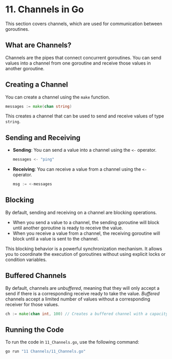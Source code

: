 
# 11. Channels in Go

This section covers channels, which are used for communication between goroutines.

## What are Channels?

Channels are the pipes that connect concurrent goroutines. You can send values into a channel from one goroutine and receive those values in another goroutine.

## Creating a Channel

You can create a channel using the `make` function.

```go
messages := make(chan string)
```

This creates a channel that can be used to send and receive values of type `string`.

## Sending and Receiving

- **Sending**: You can send a value into a channel using the `<-` operator.

  ```go
  messages <- "ping"
  ```

- **Receiving**: You can receive a value from a channel using the `<-` operator.

  ```go
  msg := <-messages
  ```

## Blocking

By default, sending and receiving on a channel are blocking operations.

- When you send a value to a channel, the sending goroutine will block until another goroutine is ready to receive the value.
- When you receive a value from a channel, the receiving goroutine will block until a value is sent to the channel.

This blocking behavior is a powerful synchronization mechanism. It allows you to coordinate the execution of goroutines without using explicit locks or condition variables.

## Buffered Channels

By default, channels are *unbuffered*, meaning that they will only accept a send if there is a corresponding receive ready to take the value. *Buffered* channels accept a limited number of values without a corresponding receiver for those values.

```go
ch := make(chan int, 100) // Creates a buffered channel with a capacity of 100
```

## Running the Code

To run the code in `11_Channels.go`, use the following command:

```bash
go run "11 Channels/11_Channels.go"
```
